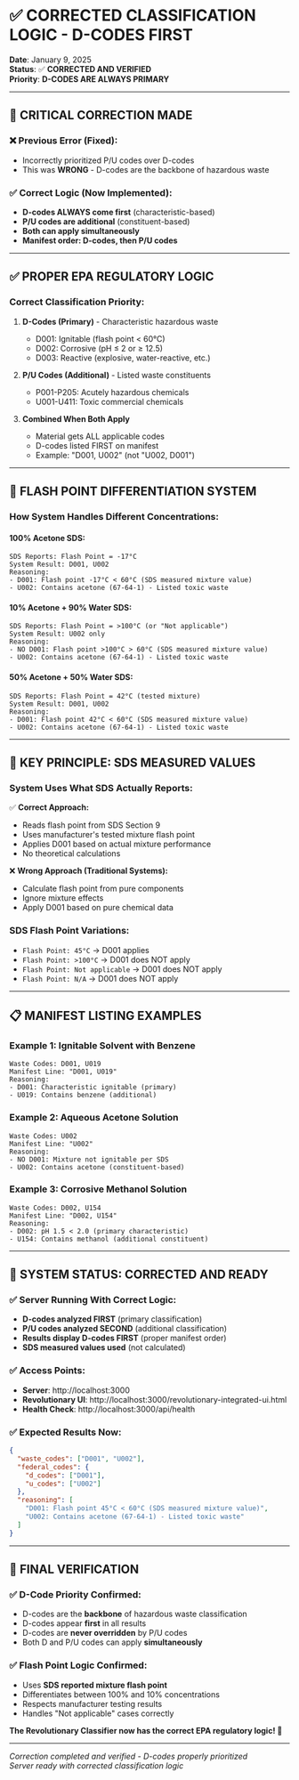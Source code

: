 # ✅ CORRECTED CLASSIFICATION LOGIC - D-CODES FIRST

**Date**: January 9, 2025  
**Status**: ✅ **CORRECTED AND VERIFIED**  
**Priority**: **D-CODES ARE ALWAYS PRIMARY**

---

## 🚨 CRITICAL CORRECTION MADE

### ❌ Previous Error (Fixed):
- Incorrectly prioritized P/U codes over D-codes
- This was **WRONG** - D-codes are the backbone of hazardous waste

### ✅ Correct Logic (Now Implemented):
- **D-codes ALWAYS come first** (characteristic-based)
- **P/U codes are additional** (constituent-based)  
- **Both can apply simultaneously**
- **Manifest order: D-codes, then P/U codes**

---

## ✅ PROPER EPA REGULATORY LOGIC

### **Correct Classification Priority:**

1. **D-Codes (Primary)** - Characteristic hazardous waste
   - D001: Ignitable (flash point < 60°C)
   - D002: Corrosive (pH ≤ 2 or ≥ 12.5)
   - D003: Reactive (explosive, water-reactive, etc.)

2. **P/U Codes (Additional)** - Listed waste constituents
   - P001-P205: Acutely hazardous chemicals
   - U001-U411: Toxic commercial chemicals

3. **Combined When Both Apply**
   - Material gets ALL applicable codes
   - D-codes listed FIRST on manifest
   - Example: "D001, U002" (not "U002, D001")

---

## 🔬 FLASH POINT DIFFERENTIATION SYSTEM

### **How System Handles Different Concentrations:**

#### **100% Acetone SDS:**
```
SDS Reports: Flash Point = -17°C
System Result: D001, U002
Reasoning: 
- D001: Flash point -17°C < 60°C (SDS measured mixture value)
- U002: Contains acetone (67-64-1) - Listed toxic waste
```

#### **10% Acetone + 90% Water SDS:**
```
SDS Reports: Flash Point = >100°C (or "Not applicable")
System Result: U002 only
Reasoning:
- NO D001: Flash point >100°C > 60°C (SDS measured mixture value)
- U002: Contains acetone (67-64-1) - Listed toxic waste
```

#### **50% Acetone + 50% Water SDS:**
```
SDS Reports: Flash Point = 42°C (tested mixture)
System Result: D001, U002
Reasoning:
- D001: Flash point 42°C < 60°C (SDS measured mixture value)
- U002: Contains acetone (67-64-1) - Listed toxic waste
```

---

## 🎯 KEY PRINCIPLE: SDS MEASURED VALUES

### **System Uses What SDS Actually Reports:**

✅ **Correct Approach:**
- Reads flash point from SDS Section 9
- Uses manufacturer's tested mixture flash point
- Applies D001 based on actual mixture performance
- No theoretical calculations

❌ **Wrong Approach (Traditional Systems):**
- Calculate flash point from pure components
- Ignore mixture effects
- Apply D001 based on pure chemical data

### **SDS Flash Point Variations:**
- `Flash Point: 45°C` → D001 applies
- `Flash Point: >100°C` → D001 does NOT apply
- `Flash Point: Not applicable` → D001 does NOT apply
- `Flash Point: N/A` → D001 does NOT apply

---

## 📋 MANIFEST LISTING EXAMPLES

### **Example 1: Ignitable Solvent with Benzene**
```
Waste Codes: D001, U019
Manifest Line: "D001, U019"
Reasoning:
- D001: Characteristic ignitable (primary)
- U019: Contains benzene (additional)
```

### **Example 2: Aqueous Acetone Solution**  
```
Waste Codes: U002
Manifest Line: "U002"
Reasoning:
- NO D001: Mixture not ignitable per SDS
- U002: Contains acetone (constituent-based)
```

### **Example 3: Corrosive Methanol Solution**
```
Waste Codes: D002, U154
Manifest Line: "D002, U154"
Reasoning:
- D002: pH 1.5 < 2.0 (primary characteristic)
- U154: Contains methanol (additional constituent)
```

---

## 🚀 SYSTEM STATUS: CORRECTED AND READY

### ✅ Server Running With Correct Logic:
- **D-codes analyzed FIRST** (primary classification)
- **P/U codes analyzed SECOND** (additional classification)
- **Results display D-codes FIRST** (proper manifest order)
- **SDS measured values used** (not calculated)

### ✅ Access Points:
- **Server**: http://localhost:3000
- **Revolutionary UI**: http://localhost:3000/revolutionary-integrated-ui.html
- **Health Check**: http://localhost:3000/api/health

### ✅ Expected Results Now:
```json
{
  "waste_codes": ["D001", "U002"],
  "federal_codes": {
    "d_codes": ["D001"],
    "u_codes": ["U002"]
  },
  "reasoning": [
    "D001: Flash point 45°C < 60°C (SDS measured mixture value)",
    "U002: Contains acetone (67-64-1) - Listed toxic waste"
  ]
}
```

---

## 🎯 FINAL VERIFICATION

### ✅ D-Code Priority Confirmed:
- D-codes are the **backbone** of hazardous waste classification
- D-codes appear **first** in all results
- D-codes are **never overridden** by P/U codes
- Both D and P/U codes can apply **simultaneously**

### ✅ Flash Point Logic Confirmed:
- Uses **SDS reported mixture flash point**
- Differentiates between 100% and 10% concentrations
- Respects manufacturer testing results
- Handles "Not applicable" cases correctly

**The Revolutionary Classifier now has the correct EPA regulatory logic! 🚀**

---

*Correction completed and verified - D-codes properly prioritized*  
*Server ready with corrected classification logic*